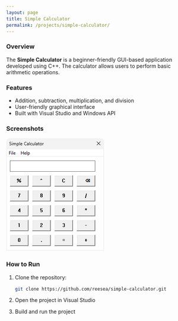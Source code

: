 ```yaml
---
layout: page
title: Simple Calculator
permalink: /projects/simple-calculator/
---
```


### Overview
The **Simple Calculator** is a beginner-friendly GUI-based application developed using C++. The calculator allows users to perform basic arithmetic operations.

### Features
- Addition, subtraction, multiplication, and division
- User-friendly graphical interface
- Built with Visual Studio and Windows API

### Screenshots
![Calculator Screenshot](/assets/images/simple-calculator.png)

### How to Run
1. Clone the repository:
   ```bash
   git clone https://github.com/reesea/simple-calculator.git

2. Open the project in Visual Studio

3. Build and run the project